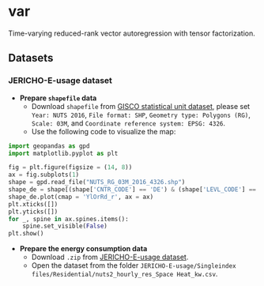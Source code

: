 # var
Time-varying reduced-rank vector autoregression with tensor factorization.

## Datasets

### JERICHO-E-usage dataset

- **Prepare `shapefile` data**
  - Download `shapefile` from [GISCO statistical unit dataset](https://ec.europa.eu/eurostat/web/gisco/geodata/reference-data/administrative-units-statistical-units/nuts), please set `Year: NUTS 2016`, `File format: SHP`, `Geometry type: Polygons (RG)`, `Scale: 03M`, and `Coordinate reference system: EPSG: 4326`.
  - Use the following code to visualize the map:

```python
import geopandas as gpd
import matplotlib.pyplot as plt

fig = plt.figure(figsize = (14, 8))
ax = fig.subplots(1)
shape = gpd.read_file("NUTS_RG_03M_2016_4326.shp")
shape_de = shape[(shape['CNTR_CODE'] == 'DE') & (shape['LEVL_CODE'] == 2)]
shape_de.plot(cmap = 'YlOrRd_r', ax = ax)
plt.xticks([])
plt.yticks([])
for _, spine in ax.spines.items():
    spine.set_visible(False)
plt.show()
```

- **Prepare the energy consumption data**
  - Download `.zip` from [JERICHO-E-usage dataset](https://springernature.figshare.com/collections/Time_series_of_useful_energy_consumption_patterns_for_energy_system_modeling/5245457).
  - Open the dataset from the folder `JERICHO-E-usage/Singleindex files/Residential/nuts2_hourly_res_Space Heat_kw.csv`.
